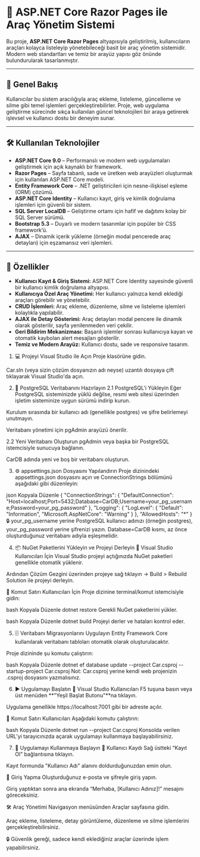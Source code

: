 # 🚗 ASP.NET Core Razor Pages ile Araç Yönetim Sistemi

Bu proje, **ASP.NET Core Razor Pages** altyapısıyla geliştirilmiş, kullanıcıların araçları kolayca listeleyip yönetebileceği basit bir araç yönetim sistemidir. Modern web standartları ve temiz bir arayüz yapısı göz önünde bulundurularak tasarlanmıştır.

---

## 📌 Genel Bakış

Kullanıcılar bu sistem aracılığıyla araç ekleme, listeleme, güncelleme ve silme gibi temel işlemleri gerçekleştirebilirler. Proje, web uygulama geliştirme sürecinde sıkça kullanılan güncel teknolojileri bir araya getirerek işlevsel ve kullanıcı dostu bir deneyim sunar.

---

## 🛠️ Kullanılan Teknolojiler

- **ASP.NET Core 9.0** – Performanslı ve modern web uygulamaları geliştirmek için açık kaynaklı bir framework.
- **Razor Pages** – Sayfa tabanlı, sade ve üretken web arayüzleri oluşturmak için kullanılan ASP.NET Core modeli.
- **Entity Framework Core** – .NET geliştiricileri için nesne-ilişkisel eşleme (ORM) çözümü.
- **ASP.NET Core Identity** – Kullanıcı kayıt, giriş ve kimlik doğrulama işlemleri için güvenli bir sistem.
- **SQL Server LocalDB** – Geliştirme ortamı için hafif ve dağıtımı kolay bir SQL Server sürümü.
- **Bootstrap 5.3** – Duyarlı ve modern tasarımlar için popüler bir CSS framework’ü.
- **AJAX** – Dinamik içerik yükleme (örneğin modal pencerede araç detayları) için eşzamansız veri işlemleri.

---

## 🚀 Özellikler

- **Kullanıcı Kayıt & Giriş Sistemi:** ASP.NET Core Identity sayesinde güvenli bir kullanıcı kimlik doğrulama altyapısı.
- **Kullanıcıya Özel Araç Yönetimi:** Her kullanıcı yalnızca kendi eklediği araçları görebilir ve yönetebilir.
- **CRUD İşlemleri:** Araç ekleme, düzenleme, silme ve listeleme işlemleri kolaylıkla yapılabilir.
- **AJAX ile Detay Gösterimi:** Araç detayları modal pencere ile dinamik olarak gösterilir, sayfa yenilenmeden veri çekilir.
- **Geri Bildirim Mekanizması:** Başarılı işlemler sonrası kullanıcıya kayan ve otomatik kaybolan alert mesajları gösterilir.
- **Temiz ve Modern Arayüz:** Kullanıcı dostu, sade ve responsive tasarım.

1. 💻 Projeyi Visual Studio ile Açın
Proje klasörüne gidin.

Car.sln (veya sizin çözüm dosyanızın adı neyse) uzantılı dosyaya çift tıklayarak Visual Studio'da açın.

2. 🐘 PostgreSQL Veritabanını Hazırlayın
2.1 PostgreSQL'i Yükleyin
Eğer PostgreSQL sisteminizde yüklü değilse, resmi web sitesi üzerinden işletim sisteminize uygun sürümü indirip kurun.

Kurulum sırasında bir kullanıcı adı (genellikle postgres) ve şifre belirlemeyi unutmayın.

Veritabanı yönetimi için pgAdmin arayüzü önerilir.

2.2 Yeni Veritabanı Oluşturun
pgAdmin veya başka bir PostgreSQL istemcisiyle sunucuya bağlanın.

CarDB adında yeni ve boş bir veritabanı oluşturun.

3. ⚙️ appsettings.json Dosyasını Yapılandırın
Proje dizinindeki appsettings.json dosyasını açın ve ConnectionStrings bölümünü aşağıdaki gibi düzenleyin:

json
Kopyala
Düzenle
{
  "ConnectionStrings": {
    "DefaultConnection": "Host=localhost;Port=5432;Database=CarDB;Username=your_pg_username;Password=your_pg_password"
  },
  "Logging": {
    "LogLevel": {
      "Default": "Information",
      "Microsoft.AspNetCore": "Warning"
    }
  },
  "AllowedHosts": "*"
}
🔒 your_pg_username yerine PostgreSQL kullanıcı adınızı (örneğin postgres),
your_pg_password yerine şifrenizi yazın.
Database=CarDB kısmı, az önce oluşturduğunuz veritabanı adıyla eşleşmelidir.

4. 📦 NuGet Paketlerini Yükleyin ve Projeyi Derleyin
🔹 Visual Studio Kullanıcıları İçin
Visual Studio projeyi açtığınızda NuGet paketleri genellikle otomatik yüklenir.

Ardından Çözüm Gezgini üzerinden projeye sağ tıklayın → Build > Rebuild Solution ile projeyi derleyin.

🔹 Komut Satırı Kullanıcıları İçin
Proje dizinine terminal/komut istemcisiyle gidin:

bash
Kopyala
Düzenle
dotnet restore
Gerekli NuGet paketlerini yükler.

bash
Kopyala
Düzenle
dotnet build
Projeyi derler ve hataları kontrol eder.

5. 🗄️ Veritabanı Migrasyonlarını Uygulayın
Entity Framework Core kullanılarak veritabanı tabloları otomatik olarak oluşturulacaktır.

Proje dizininde şu komutu çalıştırın:

bash
Kopyala
Düzenle
dotnet ef database update --project Car.csproj --startup-project Car.csproj
Not: Car.csproj yerine kendi web projenizin .csproj dosyasını yazmalısınız.

6. ▶️ Uygulamayı Başlatın
🔹 Visual Studio Kullanıcıları
F5 tuşuna basın veya üst menüden **"Yeşil Başlat Butonu"**na tıklayın.

Uygulama genellikle https://localhost:7001 gibi bir adreste açılır.

🔹 Komut Satırı Kullanıcıları
Aşağıdaki komutu çalıştırın:

bash
Kopyala
Düzenle
dotnet run --project Car.csproj
Konsolda verilen URL’yi tarayıcınızda açarak uygulamayı kullanmaya başlayabilirsiniz.

7. 🚗 Uygulamayı Kullanmaya Başlayın
👤 Kullanıcı Kaydı
Sağ üstteki “Kayıt Ol” bağlantısına tıklayın.

Kayıt formunda "Kullanıcı Adı" alanını doldurduğunuzdan emin olun.

🔐 Giriş Yapma
Oluşturduğunuz e-posta ve şifreyle giriş yapın.

Giriş yaptıktan sonra ana ekranda “Merhaba, [Kullanıcı Adınız]!” mesajını göreceksiniz.

🛠️ Araç Yönetimi
Navigasyon menüsünden Araçlar sayfasına gidin.

Araç ekleme, listeleme, detay görüntüleme, düzenleme ve silme işlemlerini gerçekleştirebilirsiniz.

🔒 Güvenlik gereği, sadece kendi eklediğiniz araçlar üzerinde işlem yapabilirsiniz.
